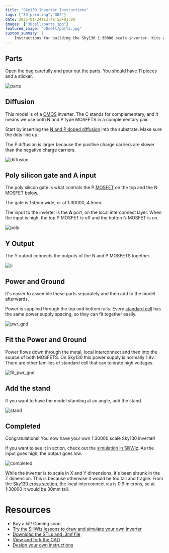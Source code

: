 ```yaml
---
title: "Sky130 Inverter Instructions"
tags: ["3D printing","GDS"]
date: 2025-01-24T12:48:53+01:00
images: ["3Dcell/parts.jpg"]
featured_image: "3Dcell/parts.jpg"
custom_summary: |
    Instructions for building the Sky130 1:30000 scale inverter. Kits available or print your own!
---
```


## Parts

Open the bag carefully and pour out the parts. You should have 11 pieces and a sticker.

![parts](/3Dcell/parts.jpg)

## Diffusion

This model is of a [CMOS](/terminology/cmos) inverter. The C stands for complementary, and it means we use both N and P type MOSFETS in a complementary pair.

Start by inserting the [N and P doped diffusion](/terminology/doping) into the substrate. Make sure the dots line up.

The P diffusion is larger because the positive charge carriers are slower than the negative charge carriers.

![diffusion](/3Dcell/diffusion.jpg)

## Poly silicon gate and A input

The poly silicon gate is what controls the P [MOSFET](/terminology/mosfet) on the top and the N MOSFET below. 

The gate is 150nm wide, or at 1:30000, 4.5mm.

The input to the inverter is the **A** port, on the local interconnect layer. When the input is high, the top P MOSFET is off and the botton N MOSFET is on.

![poly](/3Dcell/poly_li_a.jpg)

## Y Output

The Y output connects the outputs of the N and P MOSFETS together.

![li](/3Dcell/li_y.jpg)

## Power and Ground

It's easier to assemble these parts separately and then add to the model afterwards.

Power is supplied through the top and bottom rails. Every [standard cell](/terminology/standardcell) has the same power supply spacing, so they can fit together easily.

![pwr_gnd](/3Dcell/pwr_gnd.jpg)

## Fit the Power and Ground

Power flows down through the metal, local interconnect and then into the source of both MOSFETS. On Sky130 this power supply is normally 1.8v. There are other families of standard cell that can tolerate high voltages.

![fit_pwr_gnd](/3Dcell/fit_pwr_gnd.jpg)

## Add the stand

If you want to have the model standing at an angle, add the stand.

![stand](/3Dcell/stand.jpg)

## Completed

Congratulations! You now have your own 1:30000 scale Sky130 inverter! 

If you want to see it in action, check out the [simulation in SiliWiz](https://app.siliwiz.com/). As the input goes high, the output goes low.

![completed](/3Dcell/complete.jpg)

While the inverter is to scale in X and Y dimensions, it's been shrunk in the Z dimension. This is because otherwise it would be too tall and fragile. From the [Sky130 cross section](/terminology/pdk), the local interconnect via is 0.9 microns, so at 1:30000 it would be 30mm tall.


# Resources

* Buy a kit! Coming soon.
* [Try the SiliWiz lessons to draw and simulate your own inverter](https://tinytapeout.com/siliwiz/)
* [Download the STLs and .3mf file](/3Dcell/sky130_inverter.zip)
* [View and fork the CAD](https://cad.onshape.com/documents/0028930fc0a28cbd8d0bc42b/w/654e56b5a01f78bba7a65678/e/1e7773b38bc6e65d94707c96)
* [Design your own instructions](/post/3dcells)

